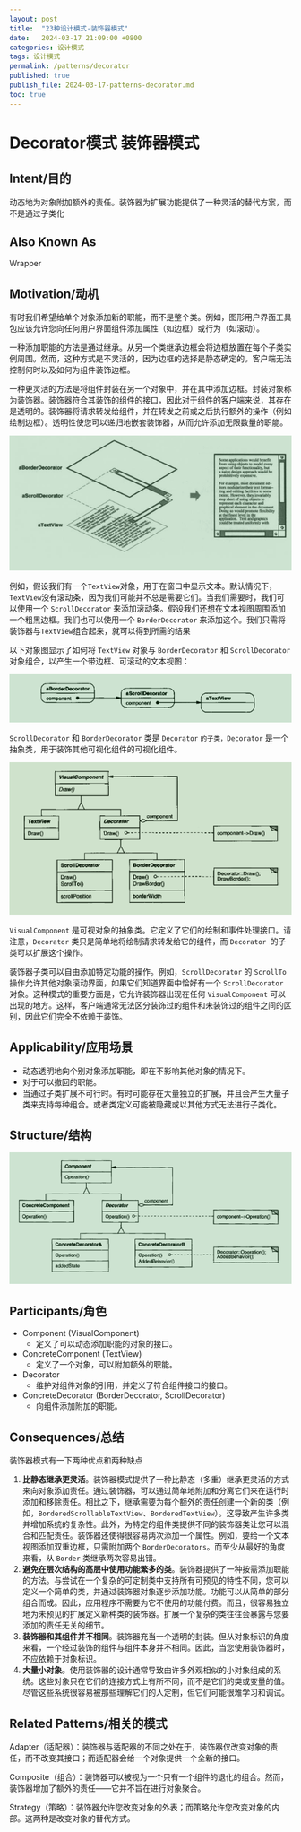 ```yaml
---
layout: post
title:  "23种设计模式-装饰器模式"
date:   2024-03-17 21:09:00 +0800
categories: 设计模式
tags: 设计模式
permalink: /patterns/decorator
published: true
publish_file: 2024-03-17-patterns-decorator.md
toc: true
---
```

# Decorator模式 装饰器模式

## Intent/目的

动态地为对象附加额外的责任。装饰器为扩展功能提供了一种灵活的替代方案，而不是通过子类化

## Also Known As

Wrapper

## Motivation/动机

有时我们希望给单个对象添加新的职能，而不是整个类。例如，图形用户界面工具包应该允许您向任何用户界面组件添加属性（如边框）或行为（如滚动）。

一种添加职能的方法是通过继承。从另一个类继承边框会将边框放置在每个子类实例周围。然而，这种方式是不灵活的，因为边框的选择是静态确定的。客户端无法控制何时以及如何为组件装饰边框。

一种更灵活的方法是将组件封装在另一个对象中，并在其中添加边框。封装对象称为装饰器。装饰器符合其装饰的组件的接口，因此对于组件的客户端来说，其存在是透明的。装饰器将请求转发给组件，并在转发之前或之后执行额外的操作（例如绘制边框）。透明性使您可以递归地嵌套装饰器，从而允许添加无限数量的职能。

![](/assets/notes/patterns/decorator_01.png)

例如，假设我们有一个`TextView`对象，用于在窗口中显示文本。默认情况下，`TextView`没有滚动条，因为我们可能并不总是需要它们。当我们需要时，我们可以使用一个 `ScrollDecorator` 来添加滚动条。假设我们还想在文本视图周围添加一个粗黑边框。我们也可以使用一个 `BorderDecorator` 来添加这个。我们只需将装饰器与`TextView`组合起来，就可以得到所需的结果

以下对象图显示了如何将 `TextView` 对象与 `BorderDecorator` 和 `ScrollDecorator` 对象组合，以产生一个带边框、可滚动的文本视图：

![](/assets/notes/patterns/decorator_02.png)

`ScrollDecorator` 和 `BorderDecorator` 类是 `Decorator` `的子类，Decorator` 是一个抽象类，用于装饰其他可视化组件的可视化组件。

![](/assets/notes/patterns/decorator_03.png)

`VisualComponent` 是可视对象的抽象类。它定义了它们的绘制和事件处理接口。请注意，`Decorator` 类只是简单地将绘制请求转发给它的组件，而 `Decorator `的子类可以扩展这个操作。

装饰器子类可以自由添加特定功能的操作。例如，`ScrollDecorator` 的 `ScrollTo` 操作允许其他对象滚动界面，如果它们知道界面中恰好有一个 `ScrollDecorator` 对象。这种模式的重要方面是，它允许装饰器出现在任何 `VisualComponent` 可以出现的地方。这样，客户端通常无法区分装饰过的组件和未装饰过的组件之间的区别，因此它们完全不依赖于装饰。

## Applicability/应用场景


- 动态透明地向个别对象添加职能，即在不影响其他对象的情况下。
- 对于可以撤回的职能。
- 当通过子类扩展不可行时。有时可能存在大量独立的扩展，并且会产生大量子类来支持每种组合。或者类定义可能被隐藏或以其他方式无法进行子类化。

## Structure/结构

![](/assets/notes/patterns/decorator_04.png)

## Participants/角色

- Component (VisualComponent)
  - 定义了可以动态添加职能的对象的接口。
- ConcreteComponent (TextView)
  - 定义了一个对象，可以附加额外的职能。
- Decorator
  - 维护对组件对象的引用，并定义了符合组件接口的接口。
- ConcreteDecorator (BorderDecorator, ScrollDecorator)
  - 向组件添加附加的职能。

## Consequences/总结

装饰器模式有一下两种优点和两种缺点

1. **比静态继承更灵活**。装饰器模式提供了一种比静态（多重）继承更灵活的方式来向对象添加责任。通过装饰器，可以通过简单地附加和分离它们来在运行时添加和移除责任。相比之下，继承需要为每个额外的责任创建一个新的类（例如，`BorderedScrollableTextView`、`BorderedTextView`）。这导致产生许多类并增加系统的复杂性。此外，为特定的组件类提供不同的装饰器类让您可以混合和匹配责任。装饰器还使得很容易两次添加一个属性。例如，要给一个文本视图添加双重边框，只需附加两个 `BorderDecorators`。而至少从最好的角度来看，从 `Border` 类继承两次容易出错。
2. **避免在层次结构的高层中使用功能繁多的类**。装饰器提供了一种按需添加职能的方法。与尝试在一个复杂的可定制类中支持所有可预见的特性不同，您可以定义一个简单的类，并通过装饰器对象逐步添加功能。功能可以从简单的部分组合而成。因此，应用程序不需要为它不使用的功能付费。而且，很容易独立地为未预见的扩展定义新种类的装饰器。扩展一个复杂的类往往会暴露与您要添加的责任无关的细节。
3. **装饰器和其组件并不相同**。装饰器充当一个透明的封装。但从对象标识的角度来看，一个经过装饰的组件与组件本身并不相同。因此，当您使用装饰器时，不应依赖于对象标识。
4. **大量小对象**。使用装饰器的设计通常导致由许多外观相似的小对象组成的系统。这些对象只在它们的连接方式上有所不同，而不是它们的类或变量的值。尽管这些系统很容易被那些理解它们的人定制，但它们可能很难学习和调试。

## Related Patterns/相关的模式

Adapter（适配器）：装饰器与适配器的不同之处在于，装饰器仅改变对象的责任，而不改变其接口；而适配器会给一个对象提供一个全新的接口。

Composite（组合）：装饰器可以被视为一个只有一个组件的退化的组合。然而，装饰器增加了额外的责任——它并不旨在进行对象聚合。

Strategy（策略）：装饰器允许您改变对象的外表；而策略允许您改变对象的内部。这两种是改变对象的替代方式。